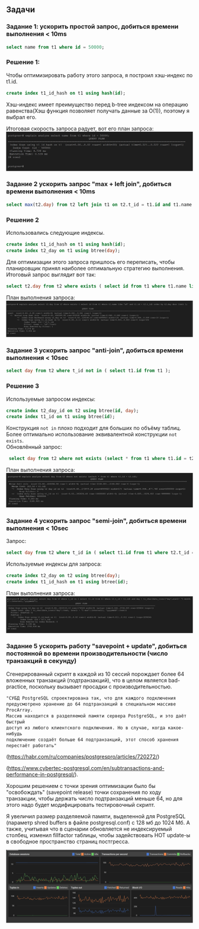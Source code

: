 
## Задачи

### Задание 1: ускорить простой запроc, добиться времени выполнения < 10ms
``` sql
select name from t1 where id = 50000;  
```  
### Решение 1:
Чтобы оптимизировать работу этого запроса, я построил хэш-индекс по t1.id.
``` sql
create index t1_id_hash on t1 using hash(id);  
```  
Хэш-индекс имеет преимущество перед b-tree индексом на операцию равенства(Хэш функция позволяет получать данные за O(1)), поэтому я выбрал его.

Итоговая скорость запроса радует, вот его план запроса:  
![План запроса](img/1task.png)

### Задание 2 ускорить запрос "max + left join", добиться времени выполнения < 10ms
``` sql
select max(t2.day) from t2 left join t1 on t2.t_id = t1.id and t1.name like 'a%';  
```  
### Решение 2
Использовались следующие индексы.
``` sql
create index t1_id_hash on t1 using hash(id);  
create index t2_day on t1 using btree(day);  
```  
Для оптимизации этого запроса пришлось его переписать, чтобы планировщик принял наиболее оптимальную стратегию выполнения.  
Итоговый запрос выглядит вот так:
``` sql
select t2.day from t2 where exists ( select id from t1 where t1.name like 'a%' and t1.id = t2.t_id) order by t2.day desc limit 1;
```  
План выполнения запроса:
![План запроса](img/2task.png)

### Задание 3 ускорить запрос "anti-join", добиться времени выполнения < 10sec
``` sql
select day from t2 where t_id not in ( select t1.id from t1 );  
```  
### Решение 3
Используемые запросом индексы:
```sql  
create index t2_day_id on t2 using btree(id, day);  
create index t1_id on t1 using btree(id);  
```  

Конструкция ```not in``` плохо подходит для больших по объёму таблиц. Более оптимально использование эквивалентной конструкции ```not exists```.  
Обновлённый запрос:
```sql  
 select day from t2 where not exists (select * from t1 where t1.id = t2.id);  
```  
План выполнения запроса:
![План запроса](img/3task.png)

### Задание 4 ускорить запрос "semi-join", добиться времени выполнения < 10sec
Запрос:
``` sql 
select day from t2 where t_id in ( select t1.id from t1 where t2.t_id = t1.id) and day > to_char(date_trunc('day',now()- '1 months'::interval),'yyyymmdd');  
```
Используемые индексы для запроса:
```sql  
create index t2_day on t2 using btree(day);
create index t1_id_hash on t1 using btree(id);  
```
План выполнения запроса:
![План запроса](img/4task.png)

### Задание 5 ускорить работу "savepoint + update", добиться постоянной во времени производительности (число транзакций в секунду)
Сгенерированный скрипт в каждой из 10 сессий порождает более 64 вложенных транзакций (подтранзакций), что в целом является bad-practice, поскольку вызывает просадки с производительностью.
    
    "СУБД PostgreSQL спроектирована так, что для каждого подключения 
    предусмотрено хранение до 64 подтранзакций в специальном массиве ProcArray. 
    Массив находится в разделяемой памяти сервера PostgreSQL, и это даёт быстрый 
    доступ из любого клиентского подключения. Но в случае, когда какое-нибудь 
    подключение создаёт больше 64 подтранзакций, этот способ хранения перестаёт работать"
(https://habr.com/ru/companies/postgrespro/articles/720272/)

(https://www.cybertec-postgresql.com/en/subtransactions-and-performance-in-postgresql/).

Хорошим решением с точки зрения оптимизации было бы "освобождать" (savepoint release) точки сохранения по ходу транзакции, чтобы держать число подтранзакций меньше 64, но для этого надо будет модифицировать тестировочный скрипт.

Я увеличил размер разделяемой памяти, выделенной для PostgreSQL (параметр shred buffers в файле postgresql.conf) с 128 мб до 1024 Мб. А также, учитывая что в сценарии обновляется не индексируемый столбец, изменил fillfactor таблицы, чтобы задействовать HOT update-ы в свободное пространство страниц постгресса.

![Dashboard activity](img/5task.png)